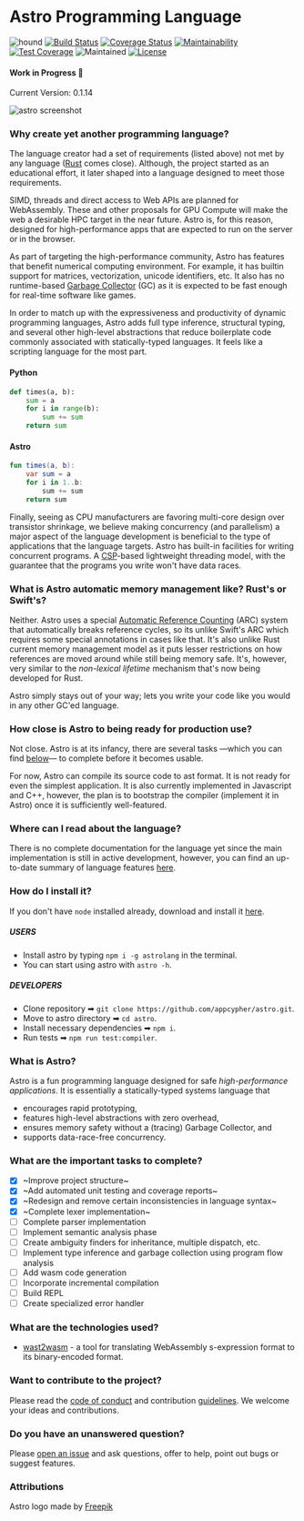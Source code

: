 
# Astro Programming Language
![hound](https://camo.githubusercontent.com/23ee7a697b291798079e258bbc25434c4fac4f8b/68747470733a2f2f696d672e736869656c64732e696f2f62616467652f50726f7465637465645f62792d486f756e642d6138373364312e737667)
[![Build Status](https://travis-ci.org/astrolang/astro.svg?branch=dev)](https://travis-ci.org/astrolang/astro)
[![Coverage Status](https://coveralls.io/repos/github/astrolang/astro/badge.svg?branch=dev)](https://coveralls.io/github/astrolang/astro?branch=dev)
[![Maintainability](https://api.codeclimate.com/v1/badges/bf1547053d4e22d1e9f3/maintainability)](https://codeclimate.com/github/astrolang/astro/maintainability)
[![Test Coverage](https://api.codeclimate.com/v1/badges/bf1547053d4e22d1e9f3/test_coverage)](https://codeclimate.com/github/astrolang/astro/test_coverage)
![Maintained](https://img.shields.io/maintenance/yes/2018.svg)
[![License](https://img.shields.io/badge/License-Apache%202.0-blue.svg)](https://opensource.org/licenses/Apache-2.0)
#### Work in Progress :construction:
Current Version: 0.1.14


![astro screenshot](https://github.com/astrolang/astro/blob/ch-implement-packrat-parser-156977411/media/images/astro-syntax.png?raw=true)

### Why create yet another programming language?
The language creator had a set of requirements (listed above) not met by any language ([Rust](https://en.wikipedia.org/wiki/Rust_(programming_language)) comes close). Although, the project started as an educational effort, it later shaped into a language designed to meet those requirements.

SIMD, threads and direct access to Web APIs are planned for WebAssembly. These and other proposals for GPU Compute will make the web a desirable HPC target in the near future. Astro is, for this reason, designed for high-performance apps that are expected to run on the server or in the browser.

As part of targeting the high-performance community, Astro has features that benefit numerical computing environment. For example, it has builtin support for matrices, vectorization, unicode identifiers, etc. It also has no runtime-based [Garbage Collector](https://en.m.wikipedia.org/wiki/Garbage_collection_(computer_science)) (GC) as it is expected to be fast enough for real-time software like games.

In order to match up with the expressiveness and productivity of dynamic programming languages, Astro adds full type inference, structural typing, and several other high-level abstractions that reduce boilerplate code commonly associated with statically-typed languages. It feels like a scripting language for the most part.

#### Python
```python
def times(a, b):
    sum = a
    for i in range(b):
        sum += sum
    return sum
```
#### Astro
```kotlin
fun times(a, b):
    var sum = a
    for i in 1..b:
        sum += sum
    return sum
```

Finally, seeing as CPU manufacturers are favoring multi-core design over transistor shrinkage, we believe making concurrency (and parallelism) a major aspect of the language development is beneficial to the type of applications that the language targets. Astro has built-in facilities for writing concurrent programs. A [CSP](https://en.m.wikipedia.org/wiki/Communicating_sequential_processes)-based lightweight threading model, with the guarantee that the programs you write won't have data races.

### What is Astro automatic memory management like? Rust's or Swift's?
Neither.
Astro uses a special [Automatic Reference Counting](https://en.m.wikipedia.org/wiki/Reference_counting) (ARC) system that automatically breaks reference cycles, so its unlike Swift's ARC which requires some special annotations in cases like that.
It's also unlike Rust current memory management model as it puts lesser restrictions on how references are moved around while still being memory safe. It's, however, very similar to the _non-lexical lifetime_ mechanism that's now being developed for Rust.

Astro simply stays out of your way; lets you write your code like you would in any other GC'ed language.

### How close is Astro to being ready for production use?
Not close. Astro is at its infancy, there are several tasks —which you can find [below](#tasks)— to complete before it becomes usable.

For now, Astro can compile its source code to ast format. It is not ready for even the simplest application. It is also currently implemented in Javascript and C++, however, the plan is to bootstrap the compiler (implement it in Astro) once it is sufficiently well-featured.

### Where can I read about the language?
There is no complete documentation for the language yet since the main implementation is still in active development, however, you can find an up-to-date summary of language features [here](docs/language/summary.ast).

### How do I install it?
If you don't have `node` installed already, download and install it [here](https://nodejs.org/en/download/).
##### _USERS_
* Install astro by typing ```npm i -g astrolang``` in the terminal.
* You can start using astro with ```astro -h```.

##### _DEVELOPERS_
* Clone repository ➡ ```git clone https://github.com/appcypher/astro.git```.
* Move to astro directory ➡ ```cd astro```.
* Install necessary dependencies ➡ ```npm i```.
* Run tests ➡ ```npm run test:compiler```.

### What is Astro?
Astro is a fun programming language designed for safe _high-performance applications_. It is essentially a statically-typed systems language that
- encourages rapid prototyping,
- features high-level abstractions with zero overhead,
- ensures memory safety without a (tracing) Garbage Collector, and
- supports data-race-free concurrency.

### <a name="tasks"></a> What are the important tasks to complete?
- [x] ~Improve project structure~
- [x] ~Add automated unit testing and coverage reports~
- [x] ~Redesign and remove certain inconsistencies in language syntax~
- [x] ~Complete lexer implementation~
- [ ] Complete parser implementation
- [ ] Implement semantic analysis phase
- [ ] Create ambiguity finders for inheritance, multiple dispatch, etc.
- [ ] Implement type inference and garbage collection using program flow analysis
- [ ] Add wasm code generation
- [ ] Incorporate incremental compilation
- [ ] Build REPL
- [ ] Create specialized error handler

### What are the technologies used?
- [wast2wasm](https://www.npmjs.com/package/wast2wasm) - a tool for translating WebAssembly s-expression format to its binary-encoded format.

### Want to contribute to the project?
Please read the [code of conduct](CODE_OF_CONDUCT.md) and contribution [guidelines](CONTRIBUTING.md). We welcome your ideas and contributions.

### Do you have an unanswered question?
Please [open an issue](https://github.com/appcypher/astro/issues/new) and ask questions, offer to help, point out bugs or suggest features.

### Attributions
Astro logo made by [Freepik](https://www.freepik.com/)
